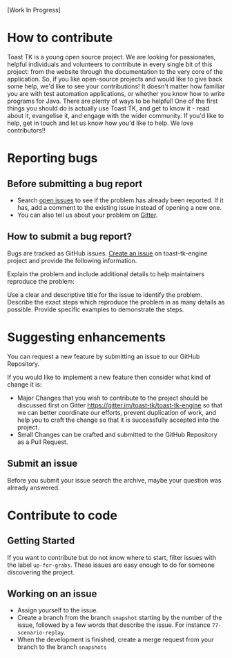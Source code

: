 [Work In Progress]

# How to contribute

Toast TK is a young open source project.
We are looking for passionates, helpful individuals and volunteers to contribute in every single bit of this project: from the website through the documentation to the very core of the application.
So, if you like open-source projects and would like to give back some help, we'd like to see your contributions!
It doesn't matter how familiar you are with test automation applications, or whether you know how to write programs for Java. There are plenty of ways to be helpful! One of the first things you should do is actually use Toast TK, and get to know it - read about it, evangelise it, and engage with the wider community.
If you'd like to help, get in touch and let us know how you'd like to help. We love contributors!!

# Reporting bugs

## Before submitting a bug report

- Search [open issues](https://github.com/toast-tk/toast-tk-engine/issues) to see if the problem has already been reported. If it has, add a comment to the existing issue instead of opening a new one.
- You can also tell us about your problem on [Gitter](https://gitter.im/toast-tk/toast-tk-engine).

## How to submit a bug report?

Bugs are tracked as GitHub issues. [Create an issue](https://github.com/toast-tk/toast-tk-engine/issues/new) on toast-tk-engine project and provide the following information.

Explain the problem and include additional details to help maintainers reproduce the problem:

Use a clear and descriptive title for the issue to identify the problem.
Describe the exact steps which reproduce the problem in as many details as possible.
Provide specific examples to demonstrate the steps.

# Suggesting enhancements

You can request a new feature by submitting an issue to our GitHub Repository.

If you would like to implement a new feature then consider what kind of change it is:
- Major Changes that you wish to contribute to the project should be discussed first on Gitter https://gitter.im/toast-tk/toast-tk-engine so that we can better coordinate our efforts, prevent duplication of work, and help you to craft the change so that it is successfully accepted into the project.
- Small Changes can be crafted and submitted to the GitHub Repository as a Pull Request.

## Submit an issue

Before you submit your issue search the archive, maybe your question was already answered.

# Contribute to code

## Getting Started

If you want to contribute but do not know where to start, filter issues with the label `up-for-grabs`. These issues are easy enough to do for someone discovering the project.

## Working on an issue

- Assign yourself to the issue.
- Create a branch from the branch `snapshot` starting by the number of the issue, followed by a few words that describe the issue. For instance `77-scenario-replay`.
- When the development is finished, create a merge request from your branch to the branch `snapshots`

